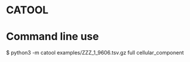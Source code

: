 # CATOOL

# Command line use

$ python3 -m catool examples/ZZZ_1_9606.tsv.gz full cellular_component

